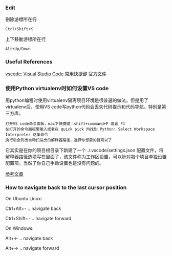 
### Edit
刪除游標所在行
```
Ctrl+Shift+K
```
上下移動游標所在行
```
Alt+Up/Down
```
### Useful References
[vscode: Visual Studio Code 常用快捷键](https://lzw.me/a/vscode-visual-studio-code-shortcut.html)
[官方文件](https://code.visualstudio.com/shortcuts/keyboard-shortcuts-linux.pdf)

### 使用Python virtualenv时如何设置VS code

用python编程时使用virtualenv隔离项目环境是很普遍的做法，但是用了virtualenv后，使用VS code写python代码会丢失代码提示和代码导航，特别是第三方库。

    打开VS code命令面板，mac下快捷键：shift+command+P 或者 F1
    在打开的命令面板里输入或者在 quick pick 内找到 Python: Select Workspace Interpreter 这条命令
    执行后会列出自动扫描出的解释器路径，选择你想要的就可以了

它其实是在你的项目根目录下新建了一个 ./.vscode/settings.json 配置文件，将解释器路径选项写在里面了，该文件称为工作区设置，可以针对每个项目单独设置配置项。当然了你自己手动设置也是没有问题的。

[参考文章](http://stackoverflow.com/questions/37642045/use-virtualenv-with-python-with-visual-studio-code-in-ubuntu)


### How to navigate back to the last cursor position

On Ubuntu Linux:

Ctrl+Alt+- .. navigate back

Ctrl+Shift+- .. navigate forward

On Windows:

Alt+← .. navigate back

Alt+→ .. navigate forward
